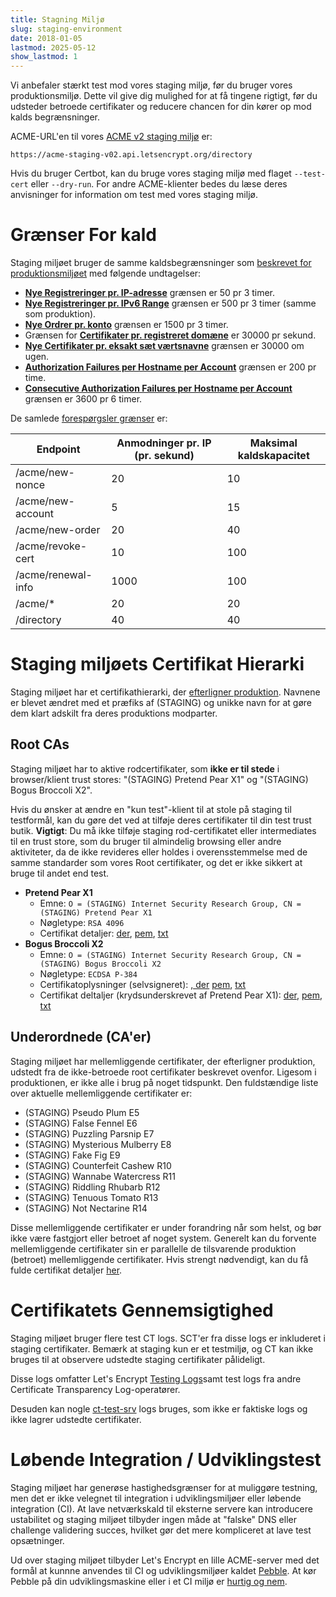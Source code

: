 ```yaml
---
title: Stagning Miljø
slug: staging-environment
date: 2018-01-05
lastmod: 2025-05-12
show_lastmod: 1
---
```



Vi anbefaler stærkt test mod vores staging miljø, før du bruger vores produktionsmiljø. Dette vil give dig mulighed for at få tingene rigtigt, før du udsteder betroede certifikater og reducere chancen for din kører op mod kalds begrænsninger.

ACME-URL'en til vores [ACME v2 staging miljø](https://community.letsencrypt.org/t/staging-endpoint-for-acme-v2/49605) er:

`https://acme-staging-v02.api.letsencrypt.org/directory`

Hvis du bruger Certbot, kan du bruge vores staging miljø med flaget `--test-cert` eller `--dry-run`. For andre ACME-klienter bedes du læse deres anvisninger for information om test med vores staging miljø.

# Grænser For kald

Staging miljøet bruger de samme kaldsbegrænsninger som [beskrevet for produktionsmiljøet](/docs/rate-limits) med følgende undtagelser:

* **[Nye Registreringer pr. IP-adresse](/docs/rate-limits/#new-registrations-per-ip-address)** grænsen er 50 pr 3 timer.
* **[Nye Registreringer pr. IPv6 Range](/docs/rate-limits/#new-registrations-per-ipv6-range)** grænsen er 500 pr 3 timer (samme som produktion).
* **[Nye Ordrer pr. konto](/docs/rate-limits/#new-orders-per-account)** grænsen er 1500 pr 3 timer.
* Grænsen for **[Certifikater pr. registreret domæne](/docs/rate-limits/#new-certificates-per-registered-domain)** er 30000 pr sekund.
* **[Nye Certifikater pr. eksakt sæt værtsnavne](/docs/rate-limits/#new-certificates-per-exact-set-of-hostnames)** grænsen er 30000 om ugen.
* **[Authorization Failures per Hostname per Account](/docs/rate-limits/#authorization-failures-per-hostname-per-account)** grænsen er 200 pr time.
* **[Consecutive Authorization Failures per Hostname per Account](/docs/rate-limits/#consecutive-authorization-failures-per-hostname-per-account)** grænsen er 3600 pr 6 timer.

De samlede [forespørgsler grænser](/docs/rate-limits/#overall-requests-limit) er:

| Endpoint           | Anmodninger pr. IP (pr. sekund) | Maksimal kaldskapacitet |
| ------------------ | ------------------------------- | ----------------------- |
| /acme/new-nonce    | 20                              | 10                      |
| /acme/new-account  | 5                               | 15                      |
| /acme/new-order    | 20                              | 40                      |
| /acme/revoke-cert  | 10                              | 100                     |
| /acme/renewal-info | 1000                            | 100                     |
| /acme/*            | 20                              | 20                      |
| /directory         | 40                              | 40                      |

# Staging miljøets Certifikat Hierarki

Staging miljøet har et certifikathierarki, der [efterligner produktion](/certificates). Navnene er blevet ændret med et præfiks af (STAGING) og unikke navn for at gøre dem klart adskilt fra deres produktions modparter.

## Root CAs

Staging miljøet har to aktive rodcertifikater, som **ikke er til stede** i browser/klient trust stores: "(STAGING) Pretend Pear X1" og "(STAGING) Bogus Broccoli X2".

Hvis du ønsker at ændre en "kun test"-klient til at stole på staging til testformål, kan du gøre det ved at tilføje deres certifikater til din test trust butik. **Vigtigt**: Du må ikke tilføje staging rod-certifikatet eller intermediates til en trust store, som du bruger til almindelig browsing eller andre aktiviteter, da de ikke revideres eller holdes i overensstemmelse med de samme standarder som vores Root certifikater, og det er ikke sikkert at bruge til andet end test.

* **Pretend Pear X1**
  * Emne: `O = (STAGING) Internet Security Research Group, CN = (STAGING) Pretend Pear X1`
  * Nøgletype: `RSA 4096`
  * Certifikat detaljer: [der](/certs/staging/letsencrypt-stg-root-x1.der), [pem](/certs/staging/letsencrypt-stg-root-x1.pem), [txt](/certs/staging/letsencrypt-stg-root-x1.txt)
* **Bogus Broccoli X2**
  * Emne: `O = (STAGING) Internet Security Research Group, CN = (STAGING) Bogus Broccoli X2`
  * Nøgletype: `ECDSA P-384`
  * Certifikatoplysninger (selvsigneret): [, der](/certs/staging/letsencrypt-stg-root-x2.der) [pem](/certs/staging/letsencrypt-stg-root-x2.pem), [txt](/certs/staging/letsencrypt-stg-root-x2.txt)
  * Certifikat deltaljer (krydsunderskrevet af Pretend Pear X1): [der](/certs/staging/letsencrypt-stg-root-x2-signed-by-x1.der), [pem](/certs/staging/letsencrypt-stg-root-x2-signed-by-x1.pem), [txt](/certs/staging/letsencrypt-stg-root-x2-signed-by-x1.txt)

## Underordnede (CA'er)

Staging miljøet har mellemliggende certifikater, der efterligner produktion, udstedt fra de ikke-betroede root certifikater beskrevet ovenfor. Ligesom i produktionen, er ikke alle i brug på noget tidspunkt. Den fuldstændige liste over aktuelle mellemliggende certifikater er:

* (STAGING) Pseudo Plum E5
* (STAGING) False Fennel E6
* (STAGING) Puzzling Parsnip E7
* (STAGING) Mysterious Mulberry E8
* (STAGING) Fake Fig E9
* (STAGING) Counterfeit Cashew R10
* (STAGING) Wannabe Watercress R11
* (STAGING) Riddling Rhubarb R12
* (STAGING) Tenuous Tomato R13
* (STAGING) Not Nectarine R14

Disse mellemliggende certifikater er under forandring når som helst, og bør ikke være fastgjort eller betroet af noget system. Generelt kan du forvente mellemliggende certifikater sin er parallelle de tilsvarende produktion (betroet) mellemliggende certifikater. Hvis strengt nødvendigt, kan du få fulde certifikat detaljer [her](https://github.com/letsencrypt/website/blob/main/static/certs/staging).

# Certifikatets Gennemsigtighed

Staging miljøet bruger flere test CT logs. SCT'er fra disse logs er inkluderet i staging certifikater. Bemærk at staging kun er et testmiljø, og CT kan ikke bruges til at observere udstedte staging certifikater pålideligt.

Disse logs omfatter Let's Encrypt [Testing Logs](/docs/ct-logs#testing)samt test logs fra andre Certificate Transparency Log-operatører.

Desuden kan nogle [ct-test-srv](https://pkg.go.dev/github.com/letsencrypt/boulder/test/ct-test-srv) logs bruges, som ikke er faktiske logs og ikke lagrer udstedte certifikater.

# Løbende Integration / Udviklingstest

Staging miljøet har generøse hastighedsgrænser for at muliggøre testning, men det er ikke velegnet til integration i udviklingsmiljøer eller løbende integration (CI). At lave netværkskald til eksterne servere kan introducere ustabilitet og staging miljøet tilbyder ingen måde at "falske" DNS eller challenge validering succes, hvilket gør det mere kompliceret at lave test opsætninger.

Ud over staging miljøet tilbyder Let's Encrypt en lille ACME-server med det formål at kunnne anvendes til CI og udviklingsmiljøer kaldet [Pebble](https://github.com/letsencrypt/pebble). At kør Pebble på din udviklingsmaskine eller i et CI miljø er [hurtig og nem](https://github.com/letsencrypt/pebble#docker).
